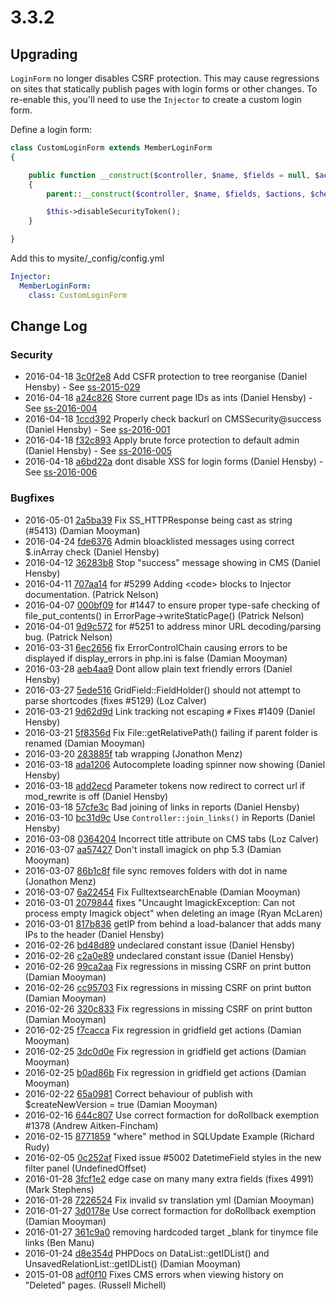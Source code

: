 # 3.3.2

## Upgrading

`LoginForm` no longer disables CSRF protection. This may cause regressions on sites that statically publish pages with
login forms or other changes. To re-enable this, you'll need to use the `Injector` to create a custom login form.

Define a login form:

```php
class CustomLoginForm extends MemberLoginForm 
{

	public function __construct($controller, $name, $fields = null, $actions = null, $checkCurrentUser = true)
	{
		parent::__construct($controller, $name, $fields, $actions, $checkCurrentUser);

		$this->disableSecurityToken();
	}

}
```

Add this to mysite/_config/config.yml

```yaml
Injector:
  MemberLoginForm:
    class: CustomLoginForm
```

<!--- Changes below this line will be automatically regenerated -->

## Change Log

### Security

 * 2016-04-18 [3c0f2e8](https://github.com/silverstripe/silverstripe-framework/commit/3c0f2e8e11a1bead64d869854b9dfc0f80e7579a) Add CSFR protection to tree reorganise (Daniel Hensby) - See [ss-2015-029](http://www.silverstripe.org/download/security-releases/ss-2015-029)
 * 2016-04-18 [a24c826](https://github.com/silverstripe/silverstripe-framework/commit/a24c8260b1d048dc6a0836eb1be9a1ca2056e770) Store current page IDs as ints (Daniel Hensby) - See [ss-2016-004](http://www.silverstripe.org/download/security-releases/ss-2016-004)
 * 2016-04-18 [1ccd392](https://github.com/silverstripe/silverstripe-framework/commit/1ccd3926e3dcecaa5c1b4f26a390d9eacc24a893) Properly check backurl on CMSSecurity@success (Daniel Hensby) - See [ss-2016-001](http://www.silverstripe.org/download/security-releases/ss-2016-001)
 * 2016-04-18 [f32c893](https://github.com/silverstripe/silverstripe-framework/commit/f32c893546340c8c279fd1ab6d4269e9d6539bc2) Apply brute force protection to default admin (Daniel Hensby) - See [ss-2016-005](http://www.silverstripe.org/download/security-releases/ss-2016-005)
 * 2016-04-18 [a6bd22a](https://github.com/silverstripe/silverstripe-framework/commit/a6bd22ab2f3b11a054d20be13306a19089510989) dont disable XSS for login forms (Daniel Hensby) - See [ss-2016-006](http://www.silverstripe.org/download/security-releases/ss-2016-006)

### Bugfixes

 * 2016-05-01 [2a5ba39](https://github.com/silverstripe/silverstripe-framework/commit/2a5ba397e61b0c23fcc866bcd088876586ca8a3c) Fix SS_HTTPResponse being cast as string (#5413) (Damian Mooyman)
 * 2016-04-24 [fde6376](https://github.com/silverstripe/silverstripe-framework/commit/fde6376996dbaba31601065869c60676845eeb85) Admin bloacklisted messages using correct $.inArray check (Daniel Hensby)
 * 2016-04-12 [36283b8](https://github.com/silverstripe/silverstripe-framework/commit/36283b86d5305cc2c5d4823e54972cd301978389) Stop "success" message showing in CMS (Daniel Hensby)
 * 2016-04-11 [707aa14](https://github.com/silverstripe/silverstripe-framework/commit/707aa14c6ceb98b1a9b2f911d9f6520d32b3fa55) for #5299 Adding &lt;code&gt; blocks to Injector documentation. (Patrick Nelson)
 * 2016-04-07 [000bf09](https://github.com/silverstripe/silverstripe-cms/commit/000bf0935447e49b94faee1733cb09accd2042fc) for #1447 to ensure proper type-safe checking of file_put_contents() in ErrorPage-&gt;writeStaticPage() (Patrick Nelson)
 * 2016-04-01 [9d9c572](https://github.com/silverstripe/silverstripe-framework/commit/9d9c572cf819e9186b3bf386f5a9959c7508286c) for #5251 to address minor URL decoding/parsing bug. (Patrick Nelson)
 * 2016-03-31 [6ec2656](https://github.com/silverstripe/silverstripe-framework/commit/6ec26562019454483db79132a5c076cfa87dfe34) fix ErrorControlChain causing errors to be displayed if display_errors in php.ini is false (Damian Mooyman)
 * 2016-03-28 [aeb4aa9](https://github.com/silverstripe/silverstripe-framework/commit/aeb4aa9565dfcd251f527362518e5c8be1df7e02) Dont allow plain text friendly errors (Daniel Hensby)
 * 2016-03-27 [5ede516](https://github.com/silverstripe/silverstripe-framework/commit/5ede516c771055d09a1578e1598ac0ec58a28f5e) GridField::FieldHolder() should not attempt to parse shortcodes (fixes #5129) (Loz Calver)
 * 2016-03-21 [9d62d9d](https://github.com/silverstripe/silverstripe-cms/commit/9d62d9d3818d6acfc08a98b5e0fcaf255295f70f) Link tracking not escaping `#` Fixes #1409 (Daniel Hensby)
 * 2016-03-21 [5f8356d](https://github.com/silverstripe/silverstripe-framework/commit/5f8356d6868be9035c4b2a4d00d04c14ab34e4e4) Fix File::getRelativePath() failing if parent folder is renamed (Damian Mooyman)
 * 2016-03-20 [283885f](https://github.com/silverstripe/silverstripe-framework/commit/283885f0915154913b681e62bc04414e3a092fbf) tab wrapping (Jonathon Menz)
 * 2016-03-18 [ada1206](https://github.com/silverstripe/silverstripe-framework/commit/ada12066f3cfefd76d9354b24dde93e7168ce5ad) Autocomplete loading spinner now showing (Daniel Hensby)
 * 2016-03-18 [add2ecd](https://github.com/silverstripe/silverstripe-framework/commit/add2ecdf8bb977a0234cf773b578eae9872a0d28) Parameter tokens now redirect to correct url if mod_rewrite is off (Daniel Hensby)
 * 2016-03-18 [57cfe3c](https://github.com/silverstripe-labs/silverstripe-reports/commit/57cfe3c66a5d67e88bbb1d4150329c6d4841f683) Bad joining of links in reports (Daniel Hensby)
 * 2016-03-10 [bc31d9c](https://github.com/silverstripe/silverstripe-cms/commit/bc31d9ca9c667ba9015e35d5eae20158056a7b7c) Use `Controller::join_links()` in Reports (Daniel Hensby)
 * 2016-03-08 [0364204](https://github.com/silverstripe/silverstripe-cms/commit/036420470da5def5c8e45c94601d3494273d476c) Incorrect title attribute on CMS tabs (Loz Calver)
 * 2016-03-07 [aa57427](https://github.com/silverstripe/silverstripe-framework/commit/aa57427874f0115c2c188dfc821ba09bf467d241) Don't install imagick on php 5.3 (Damian Mooyman)
 * 2016-03-07 [86b1c8f](https://github.com/silverstripe/silverstripe-framework/commit/86b1c8fc2849e8f65f473286a3b2d09f4b76eaf7) file sync removes folders with dot in name (Jonathon Menz)
 * 2016-03-07 [6a22454](https://github.com/silverstripe/silverstripe-framework/commit/6a2245474d0d6c13d52a9a5104ac8ac3e8fd68a2) Fix FulltextsearchEnable (Damian Mooyman)
 * 2016-03-01 [2079844](https://github.com/silverstripe/silverstripe-framework/commit/2079844647e8422e600cb7c820e624a0a108bd07) fixes "Uncaught ImagickException: Can not process empty Imagick object" when deleting an image (Ryan McLaren)
 * 2016-03-01 [817b836](https://github.com/silverstripe/silverstripe-framework/commit/817b83687028894574ba5a8e8ee8f3af21f23188) getIP from behind a load-balancer that adds many IPs to the header (Daniel Hensby)
 * 2016-02-26 [bd48d89](https://github.com/silverstripe/silverstripe-framework/commit/bd48d89642a259e0a4c93ab2a686bc45b2ac3bc4) undeclared constant issue (Daniel Hensby)
 * 2016-02-26 [c2a0e89](https://github.com/silverstripe/silverstripe-framework/commit/c2a0e8945f6f2bc2ff8bd4013c16195cf6d7b940) undeclared constant issue (Daniel Hensby)
 * 2016-02-26 [99ca2aa](https://github.com/silverstripe/silverstripe-framework/commit/99ca2aa23d7107ac615f6752f473502fe7524ba0) Fix regressions in missing CSRF on print button (Damian Mooyman)
 * 2016-02-26 [cc95703](https://github.com/silverstripe/silverstripe-framework/commit/cc95703b18187b3940f02380f8e5667d61345660) Fix regressions in missing CSRF on print button (Damian Mooyman)
 * 2016-02-26 [320c833](https://github.com/silverstripe/silverstripe-framework/commit/320c833fa1573b35a0a48ff0052bd7f63844c54f) Fix regressions in missing CSRF on print button (Damian Mooyman)
 * 2016-02-25 [f7cacca](https://github.com/silverstripe/silverstripe-framework/commit/f7caccaa7a3de7a38732e2c309253df759ce1b3f) Fix regression in gridfield get actions (Damian Mooyman)
 * 2016-02-25 [3dc0d0e](https://github.com/silverstripe/silverstripe-framework/commit/3dc0d0ee89cba6b780c8770a94490c60a5b52745) Fix regression in gridfield get actions (Damian Mooyman)
 * 2016-02-25 [b0ad86b](https://github.com/silverstripe/silverstripe-framework/commit/b0ad86bf8f34115173e03bfc657c5bbb52e6a7c0) Fix regression in gridfield get actions (Damian Mooyman)
 * 2016-02-22 [65a0981](https://github.com/silverstripe/silverstripe-framework/commit/65a0981c0895bd92bcc020ef433b04e0de6ab05c) Correct behaviour of publish with $createNewVersion = true (Damian Mooyman)
 * 2016-02-16 [644c807](https://github.com/silverstripe/silverstripe-cms/commit/644c8070311e82d35c39c6e1f0d37cc8aba53665) Use correct formaction for doRollback exemption #1378 (Andrew Aitken-Fincham)
 * 2016-02-15 [8771859](https://github.com/silverstripe/silverstripe-framework/commit/87718597e8f04872c285808d0666fbb69c5100ba) "where" method in SQLUpdate Example (Richard Rudy)
 * 2016-02-05 [0c252af](https://github.com/silverstripe/silverstripe-framework/commit/0c252af3340057261a03fdecae8ac6f888292f12) Fixed issue #5002 DatetimeField styles in the new filter panel (UndefinedOffset)
 * 2016-01-28 [3fcf1e2](https://github.com/silverstripe/silverstripe-framework/commit/3fcf1e2c98629dcd0048ff9447bad4cd30b4bf95) edge case on many many extra fields (fixes 4991) (Mark Stephens)
 * 2016-01-28 [7226524](https://github.com/silverstripe/silverstripe-framework/commit/7226524eb279bcb40185bde3dd298dc4bb6b6667) Fix invalid sv translation yml (Damian Mooyman)
 * 2016-01-27 [3d0178e](https://github.com/silverstripe/silverstripe-cms/commit/3d0178ebc0b7408442ad2532f998ed47839e7117) Use correct formaction for doRollback exemption (Damian Mooyman)
 * 2016-01-27 [361c9a0](https://github.com/silverstripe/silverstripe-framework/commit/361c9a03fe62431ea9f3fda200df80470334835f) removing hardcoded target _blank for tinymce file links (Ben Manu)
 * 2016-01-24 [d8e354d](https://github.com/silverstripe/silverstripe-framework/commit/d8e354d144383fb6459adf92731853d2e54268d6) PHPDocs on DataList::getIDList() and UnsavedRelationList::getIDList() (Damian Mooyman)
 * 2015-01-08 [adf0f10](https://github.com/silverstripe/silverstripe-framework/commit/adf0f102cc7a04cf8fcac8743801d48214118cad) Fixes CMS errors when viewing history on "Deleted" pages. (Russell Michell)
